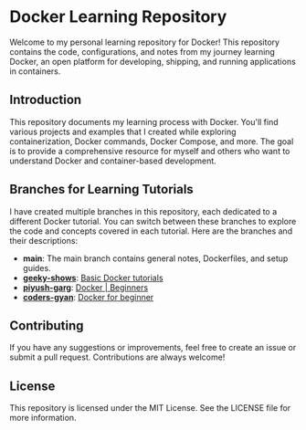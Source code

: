 # Docker Learning Repository

Welcome to my personal learning repository for Docker! This repository contains the code, configurations, and notes from my journey learning Docker, an open platform for developing, shipping, and running applications in containers.

## Introduction

This repository documents my learning process with Docker. You'll find various projects and examples that I created while exploring containerization, Docker commands, Docker Compose, and more. The goal is to provide a comprehensive resource for myself and others who want to understand Docker and container-based development.

## Branches for Learning Tutorials

I have created multiple branches in this repository, each dedicated to a different Docker tutorial. You can switch between these branches to explore the code and concepts covered in each tutorial. Here are the branches and their descriptions:

- **main**: The main branch contains general notes, Dockerfiles, and setup guides.
- **[geeky-shows](https://github.com/najmul-islam/docker/tree/geeky-shows)**: [Basic Docker tutorials](https://www.youtube.com/playlist?list=PLbGui_ZYuhihMb5pqut64GhW-WhxKpygY)
- **[piyush-garg](https://github.com/najmul-islam/docker/tree/piyush-garg)**: [Docker | Beginners](https://youtube.com/playlist?list=PLinedj3B30sDvBfeK9EPz9pcJNlM0f3ph&si=deEEb1uGcUirGqPS)
- **[coders-gyan](https://github.com/najmul-islam/docker/tree/coders-gyan)**: [Docker for beginner](https://www.youtube.com/@CodersGyan/streams)
  
## Contributing

If you have any suggestions or improvements, feel free to create an issue or submit a pull request. Contributions are always welcome!

## License

This repository is licensed under the MIT License. See the LICENSE file for more information.